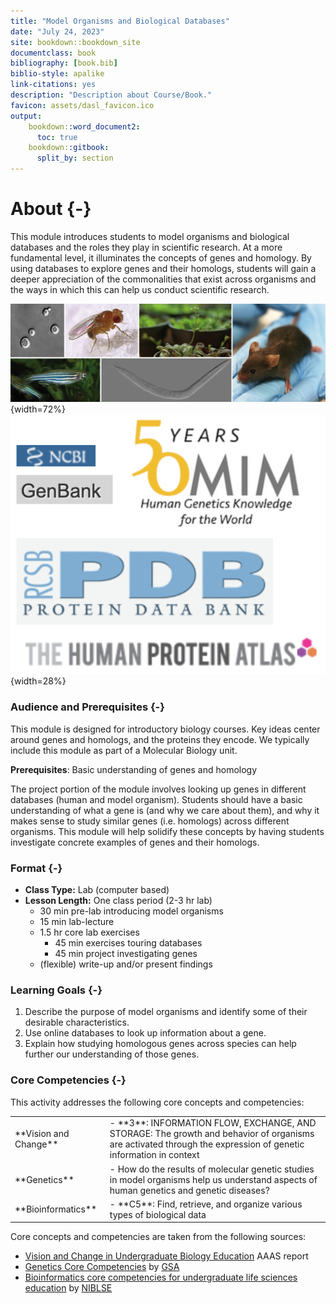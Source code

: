 ```yaml
---
title: "Model Organisms and Biological Databases"
date: "July 24, 2023"
site: bookdown::bookdown_site
documentclass: book
bibliography: [book.bib]
biblio-style: apalike
link-citations: yes
description: "Description about Course/Book."
favicon: assets/dasl_favicon.ico
output:
    bookdown::word_document2:
      toc: true
    bookdown::gitbook:
      split_by: section
---
```


# About {-}

This module introduces students to model organisms and biological databases and the roles they play in scientific research.  At a more fundamental level, it illuminates the concepts of genes and homology.  By using databases to explore genes and their homologs, students will gain a deeper appreciation of the commonalities that exist across organisms and the ways in which this can help us conduct scientific research.

![(\#fig:unnamed-chunk-1)Left: Max Westby. Some of the most important genetic model organisms in use today. Clockwise from top left: yeast, fruit fly, arabidopsis, mouse, roundworm, zebrafish. http://cubocube.com/dashboard.php?a=1179&b=1228&c=103 License: [CC ANS 2.5](https://creativecommons.org/licenses/by-nc-sa/2.5/). Right: Logos from several biological databases](assets/model_org_intro/model_organism_collage.jpeg){width=72%}![(\#fig:unnamed-chunk-1)Left: Max Westby. Some of the most important genetic model organisms in use today. Clockwise from top left: yeast, fruit fly, arabidopsis, mouse, roundworm, zebrafish. http://cubocube.com/dashboard.php?a=1179&b=1228&c=103 License: [CC ANS 2.5](https://creativecommons.org/licenses/by-nc-sa/2.5/). Right: Logos from several biological databases](assets/database_intro/database_logos.png){width=28%}

### Audience and Prerequisites {-}

This module is designed for introductory biology courses.  Key ideas center around genes and homologs, and the proteins they encode.  We typically include this module as part of a Molecular Biology unit.

**Prerequisites**: Basic understanding of genes and homology

The project portion of the module involves looking up genes in different databases (human and model organism). Students should have a basic understanding of what a gene is (and why we care about them), and why it makes sense to study similar genes (i.e. homologs) across different organisms.  This module will help solidify these concepts by having students investigate concrete examples of genes and their homologs.

<!--
**Prerequisites**: None

A minimal but sufficient explanation of genes and homology is included as part of the module, so students should be able to complete it at any point.
-->


### Format {-}

<!--
Class Type should be one of the following (from CourseSource):
- Lecture
- Lab
- Seminar
- Discussion Section
- On-line
- Other
-->

<!--
Lesson Length should be one of the following (from CourseSource):
- Portion of one class period
- One class period
- Multiple class periods
- One term (semester or quarter)
- One year
- Other

You can then provide additional details; e.g.

- **Lesson Length:** One class period (2-3 hr lab)
    - 40 min setup and introduction (for shorter lab periods, these can be done ahead of time)
    - 2 hr core lab exercises
    - Optional 20 min "challenge" exercise

-->

- **Class Type:** Lab (computer based)
- **Lesson Length:** One class period (2-3 hr lab)
    - 30 min pre-lab introducing model organisms
    - 15 min lab-lecture
    - 1.5 hr core lab exercises
      - 45 min exercises touring databases
      - 45 min project investigating genes
    - (flexible) write-up and/or present findings

### Learning Goals {-}

1. Describe the purpose of model organisms and identify some of their desirable characteristics. 
1. Use online databases to look up information about a gene.
1. Explain how studying homologous genes across species can help further our understanding of those genes.

### Core Competencies {-}

This activity addresses the following core concepts and competencies:

<table>
<tbody>
  <tr>
   <td style="text-align:left;"> **Vision and Change** </td>
   <td style="text-align:left;"> - **3**: INFORMATION FLOW, EXCHANGE, AND STORAGE: The growth and behavior of organisms are activated through the expression of genetic information in context </td>
  </tr>
  <tr>
   <td style="text-align:left;"> **Genetics** </td>
   <td style="text-align:left;"> - How do the results of molecular genetic studies in model organisms help us understand aspects of human genetics and genetic diseases? </td>
  </tr>
  <tr>
   <td style="text-align:left;"> **Bioinformatics** </td>
   <td style="text-align:left;"> - **C5**: Find, retrieve, and organize various types of biological data </td>
  </tr>
</tbody>
</table>

Core concepts and competencies are taken from the following sources:

  - [Vision and Change in Undergraduate Biology Education](https://visionandchange.org/) AAAS report
  - [Genetics Core Competencies](https://genetics-gsa.org/education/genetics-learning-framework/) by [GSA](https://genetics-gsa.org/)
  - [Bioinformatics core competencies for undergraduate life sciences education](https://doi.org/10.1371/journal.pone.0196878) by [NIBLSE](https://qubeshub.org/community/groups/niblse)



<!-- ## Available course formats
This course is available in multiple formats which allows you to take it in the way that best suites your needs. You can take it for certificate which can be for free or fee.

- The material for this course can be viewed without login requirement on this [Bookdown website](LINK HERE). This format might be most appropriate for you if you rely on screen-reader technology.
- This course can be taken for [free certification through Leanpub](LINK HERE).
- This course can be taken on [Coursera for certification here](LINK HERE) (but it is not available for free on Coursera).
- Our courses are open source, you can find the [source material for this course on GitHub](LINK HERE). 
-->
